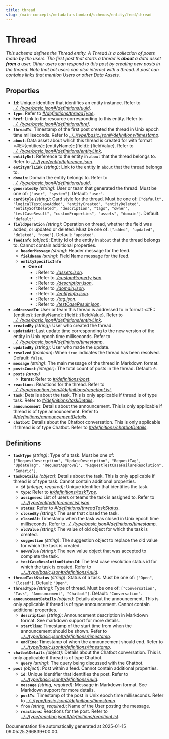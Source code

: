 ```yaml
---
title: thread
slug: /main-concepts/metadata-standard/schemas/entity/feed/thread
---
```


# Thread

*This schema defines the Thread entity. A Thread is a collection of posts made by the users. The first post that starts a thread is **about** a data asset **from** a user. Other users can respond to this post by creating new posts in the thread. Note that bot users can also interact with a thread. A post can contains links that mention Users or other Data Assets.*

## Properties

- **`id`**: Unique identifier that identifies an entity instance. Refer to *[../../type/basic.json#/definitions/uuid](#/../type/basic.json#/definitions/uuid)*.
- **`type`**: Refer to *[#/definitions/threadType](#definitions/threadType)*.
- **`href`**: Link to the resource corresponding to this entity. Refer to *[../../type/basic.json#/definitions/href](#/../type/basic.json#/definitions/href)*.
- **`threadTs`**: Timestamp of the first post created the thread in Unix epoch time milliseconds. Refer to *[../../type/basic.json#/definitions/timestamp](#/../type/basic.json#/definitions/timestamp)*.
- **`about`**: Data asset about which this thread is created for with format <#E::{entities}::{entityName}::{field}::{fieldValue}. Refer to *[../../type/basic.json#/definitions/entityLink](#/../type/basic.json#/definitions/entityLink)*.
- **`entityRef`**: Reference to the entity in `about` that the thread belongs to. Refer to *[../../type/entityReference.json](#/../type/entityReference.json)*.
- **`entityUrlLink`** *(string)*: Link to the entity in `about` that the thread belongs to.
- **`domain`**: Domain the entity belongs to. Refer to *[../../type/basic.json#/definitions/uuid](#/../type/basic.json#/definitions/uuid)*.
- **`generatedBy`** *(string)*: User or team that generated the thread. Must be one of: `["user", "system"]`. Default: `"user"`.
- **`cardStyle`** *(string)*: Card style for the thread. Must be one of: `["default", "logicalTestCaseAdded", "entityCreated", "entityDeleted", "entitySoftDeleted", "description", "tags", "owner", "testCaseResult", "customProperties", "assets", "domain"]`. Default: `"default"`.
- **`fieldOperation`** *(string)*: Operation on thread, whether the field was added, or updated or deleted. Must be one of: `["added", "updated", "deleted", "none"]`. Default: `"updated"`.
- **`feedInfo`** *(object)*: Entity Id of the entity in `about` that the thread belongs to. Cannot contain additional properties.
  - **`headerMessage`** *(string)*: Header message for the feed.
  - **`fieldName`** *(string)*: Field Name message for the feed.
  - **`entitySpecificInfo`**
    - **One of**
      - : Refer to *[./assets.json](#assets.json)*.
      - : Refer to *[./customProperty.json](#customProperty.json)*.
      - : Refer to *[./description.json](#description.json)*.
      - : Refer to *[./domain.json](#domain.json)*.
      - : Refer to *[./entityInfo.json](#entityInfo.json)*.
      - : Refer to *[./tag.json](#tag.json)*.
      - : Refer to *[./testCaseResult.json](#testCaseResult.json)*.
- **`addressedTo`**: User or team this thread is addressed to in format <#E::{entities}::{entityName}::{field}::{fieldValue}. Refer to *[../../type/basic.json#/definitions/entityLink](#/../type/basic.json#/definitions/entityLink)*.
- **`createdBy`** *(string)*: User who created the thread.
- **`updatedAt`**: Last update time corresponding to the new version of the entity in Unix epoch time milliseconds. Refer to *[../../type/basic.json#/definitions/timestamp](#/../type/basic.json#/definitions/timestamp)*.
- **`updatedBy`** *(string)*: User who made the update.
- **`resolved`** *(boolean)*: When `true` indicates the thread has been resolved. Default: `false`.
- **`message`** *(string)*: The main message of the thread in Markdown format.
- **`postsCount`** *(integer)*: The total count of posts in the thread. Default: `0`.
- **`posts`** *(array)*
  - **Items**: Refer to *[#/definitions/post](#definitions/post)*.
- **`reactions`**: Reactions for the thread. Refer to *[../../type/reaction.json#/definitions/reactionList](#/../type/reaction.json#/definitions/reactionList)*.
- **`task`**: Details about the task. This is only applicable if thread is of type task. Refer to *[#/definitions/taskDetails](#definitions/taskDetails)*.
- **`announcement`**: Details about the announcement. This is only applicable if thread is of type announcement. Refer to *[#/definitions/announcementDetails](#definitions/announcementDetails)*.
- **`chatbot`**: Details about the Chatbot conversation. This is only applicable if thread is of type Chatbot. Refer to *[#/definitions/chatbotDetails](#definitions/chatbotDetails)*.
## Definitions

- **`taskType`** *(string)*: Type of a task. Must be one of: `["RequestDescription", "UpdateDescription", "RequestTag", "UpdateTag", "RequestApproval", "RequestTestCaseFailureResolution", "Generic"]`.
- **`taskDetails`** *(object)*: Details about the task. This is only applicable if thread is of type task. Cannot contain additional properties.
  - **`id`** *(integer, required)*: Unique identifier that identifies the task.
  - **`type`**: Refer to *[#/definitions/taskType](#definitions/taskType)*.
  - **`assignees`**: List of users or teams the task is assigned to. Refer to *[../../type/entityReferenceList.json](#/../type/entityReferenceList.json)*.
  - **`status`**: Refer to *[#/definitions/threadTaskStatus](#definitions/threadTaskStatus)*.
  - **`closedBy`** *(string)*: The user that closed the task.
  - **`closedAt`**: Timestamp when the task was closed in Unix epoch time milliseconds. Refer to *[../../type/basic.json#/definitions/timestamp](#/../type/basic.json#/definitions/timestamp)*.
  - **`oldValue`** *(string)*: The value of old object for which the task is created.
  - **`suggestion`** *(string)*: The suggestion object to replace the old value for which the task is created.
  - **`newValue`** *(string)*: The new value object that was accepted to complete the task.
  - **`testCaseResolutionStatusId`**: The test case resolution status id for which the task is created. Refer to *[../../type/basic.json#/definitions/uuid](#/../type/basic.json#/definitions/uuid)*.
- **`threadTaskStatus`** *(string)*: Status of a task. Must be one of: `["Open", "Closed"]`. Default: `"Open"`.
- **`threadType`** *(string)*: Type of thread. Must be one of: `["Conversation", "Task", "Announcement", "Chatbot"]`. Default: `"Conversation"`.
- **`announcementDetails`** *(object)*: Details about the announcement. This is only applicable if thread is of type announcement. Cannot contain additional properties.
  - **`description`** *(string)*: Announcement description in Markdown format. See markdown support for more details.
  - **`startTime`**: Timestamp of the start time from when the announcement should be shown. Refer to *[../../type/basic.json#/definitions/timestamp](#/../type/basic.json#/definitions/timestamp)*.
  - **`endTime`**: Timestamp of when the announcement should end. Refer to *[../../type/basic.json#/definitions/timestamp](#/../type/basic.json#/definitions/timestamp)*.
- **`chatbotDetails`** *(object)*: Details about the Chatbot conversation. This is only applicable if thread is of type Chatbot.
  - **`query`** *(string)*: The query being discussed with the Chatbot.
- **`post`** *(object)*: Post within a feed. Cannot contain additional properties.
  - **`id`**: Unique identifier that identifies the post. Refer to *[../../type/basic.json#/definitions/uuid](#/../type/basic.json#/definitions/uuid)*.
  - **`message`** *(string, required)*: Message in Markdown format. See Markdown support for more details.
  - **`postTs`**: Timestamp of the post in Unix epoch time milliseconds. Refer to *[../../type/basic.json#/definitions/timestamp](#/../type/basic.json#/definitions/timestamp)*.
  - **`from`** *(string, required)*: Name of the User posting the message.
  - **`reactions`**: Reactions for the post. Refer to *[../../type/reaction.json#/definitions/reactionList](#/../type/reaction.json#/definitions/reactionList)*.


Documentation file automatically generated at 2025-01-15 09:05:25.266839+00:00.
